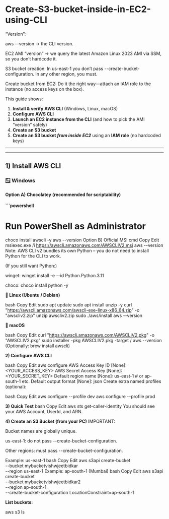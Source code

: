 # Create-S3-bucket-inside-in-EC2-using-CLI


“Version”:

aws --version → the CLI version.

EC2 AMI “version” → we query the latest Amazon Linux 2023 AMI via SSM, so you don’t hardcode it.

S3 bucket creation: In us-east-1 you don’t pass --create-bucket-configuration. In any other region, you must.

Create bucket from EC2: Do it the right way—attach an IAM role to the instance (no access keys on the box).



This guide shows:


1. **Install & verify AWS CLI** (Windows, Linux, macOS)
2. **Configure AWS CLI**
3. **Launch an EC2 instance from the CLI** (and how to pick the AMI “version” safely)
4. **Create an S3 bucket**
5. **Create an S3 bucket *from inside EC2*** using an **IAM role** (no hardcoded keys)

---



---

## 1) Install AWS CLI

### 🪟 Windows

#### Option A) Chocolatey (recommended for scriptability)

**```powershell**
# Run PowerShell as Administrator
choco install awscli -y
aws --version
Option B) Official MSI
cmd
Copy
Edit
msiexec.exe /i https://awscli.amazonaws.com/AWSCLIV2.msi
aws --version
Note: AWS CLI v2 bundles its own Python – you do not need to install Python for the CLI to work.

(If you still want Python:)

winget: winget install -e --id Python.Python.3.11

choco: choco install python -y



**🐧 Linux (Ubuntu / Debian)**

bash
Copy
Edit
sudo apt update
sudo apt install unzip -y
curl "https://awscli.amazonaws.com/awscli-exe-linux-x86_64.zip" -o "awscliv2.zip"
unzip awscliv2.zip
sudo ./aws/install
aws --version


**🍏 macOS**

bash
Copy
Edit
curl "https://awscli.amazonaws.com/AWSCLIV2.pkg" -o "AWSCLIV2.pkg"
sudo installer -pkg AWSCLIV2.pkg -target /
aws --version
(Optionally: brew install awscli)

**2) Configure AWS CLI**

bash
Copy
Edit
aws configure
 AWS Access Key ID [None]: <YOUR_ACCESS_KEY>
 AWS Secret Access Key [None]: <YOUR_SECRET_KEY>
 Default region name [None]: us-east-1   # or ap-south-1 etc.
 Default output format [None]: json
Create extra named profiles (optional):

bash
Copy
Edit
aws configure --profile dev
aws configure --profile prod

**3) Quick Test**
bash
Copy
Edit
aws sts get-caller-identity
You should see your AWS Account, UserId, and ARN.

**4) Create an S3 Bucket (from your PC)**
IMPORTANT:

Bucket names are globally unique.

us-east-1: do not pass --create-bucket-configuration.

Other regions: must pass --create-bucket-configuration.

Example: us-east-1
bash
Copy
Edit
aws s3api create-bucket \
  --bucket mybucketvishwjeetbidkar \
  --region us-east-1
Example: ap-south-1 (Mumbai)
bash
Copy
Edit
aws s3api create-bucket \
  --bucket mybucketvishwjeetbidkar2 \
  --region ap-south-1 \
  --create-bucket-configuration LocationConstraint=ap-south-1

**List buckets:**

aws s3 ls
